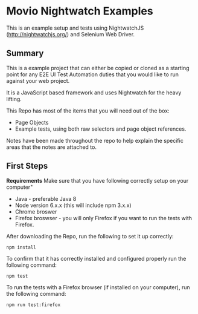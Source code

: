 # Movio Nightwatch Examples

This is an example setup and tests using NightwatchJS (http://nightwatchjs.org/) and Selenium Web Driver.

## Summary

This is a example project that can either be copied or cloned as a starting point for any
E2E UI Test Automation duties that you would like to run against your web project.

It is a JavaScript based framework and uses Nightwatch for the heavy lifting.

This Repo has most of the items that you will need out of the box:

* Page Objects
* Example tests, using both raw selectors and page object references.

Notes have been made throughout the repo to help explain the specific areas that the notes are attached to. 

## First Steps

**Requirements**
Make sure that you have following correctly setup on your computer"
* Java - preferable Java 8 
* Node version 6.x.x (this will include npm 3.x.x)
* Chrome broswer
* Firefox broswser - you will only Firefox if you want to run the tests with Firefox.

After downloading the Repo, run the following to set it up correctly:

```npm install```

To confirm that it has correctly installed and configured properly run the following command:

```npm test```

To run the tests with a Firefox browser (if installed on your computer), run the following command:

```npm run test:firefox```
